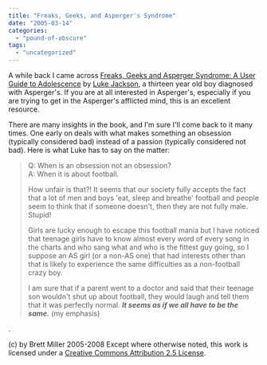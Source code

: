 ```yaml
---
title: "Freaks, Geeks, and Asperger's Syndrome"
date: "2005-03-14"
categories: 
  - "pound-of-obscure"
tags: 
  - "uncategorized"
---
```


A while back I came across [Freaks, Geeks and Asperger Syndrome: A User Guide to Adolescence](http://www.amazon.com/exec/obidos/ASIN/1843100983/gbrettmiller-20) by [Luke Jackson](http://www.jkp.com/catalogue/author.php?id=877), a thirteen year old boy diagnosed with Asperger's. If you are at all interested in Asperger's, especially if you are trying to get in the Asperger's afflicted mind, this is an excellent resource.  
  
There are many insights in the book, and I'm sure I'll come back to it many times. One early on deals with what makes something an obsession (typically considered bad) instead of a passion (typically considered not bad). Here is what Luke has to say on the matter:

> Q: When is an obsession not an obsession?  
> A: When it is about football.  
>   
> How unfair is that?! It seems that our society fully accepts the fact that a lot of men and boys 'eat, sleep and breathe' football and people seem to think that if someone doesn't, then they are not fully male. Stupid!  
>   
> Girls are lucky enough to escape this football mania but I have noticed that teenage girls have to know almost every word of every song in the charts and who sang what and who is the fittest guy going, so I suppose an AS girl (or a non-AS one) that had interests other than that is likely to experience the same difficulties as a non-football crazy boy.  
>   
> I am sure that if a parent went to a doctor and said that their teenage son wouldn't shut up about football, they would laugh and tell them that it was perfectly normal. _**It seems as if we all have to be the same.**_ (my emphasis)

.

(c) by Brett Miller 2005-2008 Except where otherwise noted, this work is licensed under a [Creative Commons Attribution 2.5 License](http://creativecommons.org/licenses/by/2.5/).
